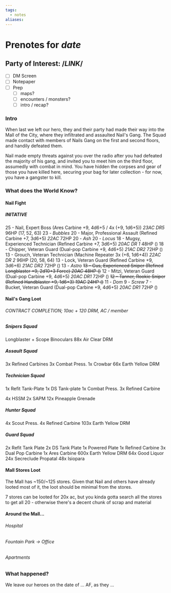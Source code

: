 ```yaml
---
tags:
  - notes
aliases:
---
```


# Prenotes for *date*
## Party of Interest: /*LINK*/
- [ ] DM Screen
- [ ] Notepaper
- [ ] Prep
	- [ ] maps?
	- [ ] encounters / monsters?
	- [ ] intro / recap?

### Intro
When last we left our hero, they and their party had made their way into the Mall of the City, where they infiltrated and assaulted Nail's Gang. The Squad made contact with members of Nails Gang on the first and second floors, and handily defeated them.

Nail made empty threats against you over the radio after you had defeated the majority of his gang, and invited you to meet him on the third floor, assumedly with combat in mind. You have hidden the corpses and gear of those you have killed here, securing your bag for later collection - for now, you have a gangster to kill.

### What does the World Know?
#### Nail Fight
##### INITATIVE
25 - Nail, Expert Boss (Ares Carbine +9, 4d6+5 / 4x (+9, 1d6+5)) *23AC DR5* 96HP (17, 52, 63)
23 - *Bubbles*
20 - Major, Professional Assault (Refined Carbine +7, 3d6+5) *22AC* 72HP
20 - *Ash*
20 - *Locus*
18 - Mugsy, Experienced Technician (Refined Carbine +7, 3d6+5) *20AC DR 1* 48HP  ()
18 - Chipper, Veteran Guard (Dual-pop Carbine +9, 4d6+5) *21AC DR2* 72HP ()
13 - Grouch, Veteran Technician (Machine Repeater 3x (+6, 1d6+4)) *22AC DR 2* 96HP  (20, 58, 64)
13 - Lock, Veteran Guard (Refined Carbine +9, 3d6+6) *21AC DR2* 72HP ()
13 - *Astro*
~~13 - Gus, Experienced Sniper (Refined Longblaster +9, 2d10+3 Force) *20AC* 48HP ()~~
12 - Mitzi, Veteran Guard (Dual-pop Carbine +9, 4d6+5) *20AC DR1* 72HP ()
~~12 - Tanner, Rookie Sniper (Refined Handblaster +9, 1d6+3) *19AC* 24HP ()~~
11 - *Dom*
9 - *Screw*
7 - Bucket, Veteran Guard (Dual-pop Carbine +9, 4d6+5) *20AC DR1* 72HP ()

#### Nail's Gang Loot
###### CONTRACT COMPLETION; 10ac + 120 DRM, AC / member
##### Snipers Squad
Longblaster + Scope
Binoculars
88x Air Clear DRM
##### Assault Squad
3x Refined Carbines
3x Combat Press.
1x Crowbar
66x Earth Yellow DRM

##### Technician Squad
1x Refit Tank-Plate
1x DS Tank-plate
1x Combat Press.
3x Refined Carbine

4x HSSM
2x SAPM
12x Pineapple Grenade

##### Hunter Squad
4x Scout Press.
4x Refined Carbine
103x Earth Yellow DRM

##### Guard Squad
2x Refit Tank Plate
2x DS Tank Plate
1x Powered Plate
1x Refined Carbine
3x Dual Pop Carbine
1x Ares Carbine
600x Earth Yellow DRM
64x Good Liquor
24x Secreclude Propatal
48x Isiopara

#### Mall Stores Loot
The Mall has ~150/~125 stores. Given that Nail and others have already looted most of it, the loot should be minimal from the stores.

7 stores can be looted for 20x ac, but you kinda gotta search all the stores to get all 20 - otherwise there's a decent chunk of scrap and material

#### Around the Mall...
###### Hospital
###### Fountain Park -> Office
###### Apartments


### What happened?


We leave our heroes on the date of ... AF, as they ...